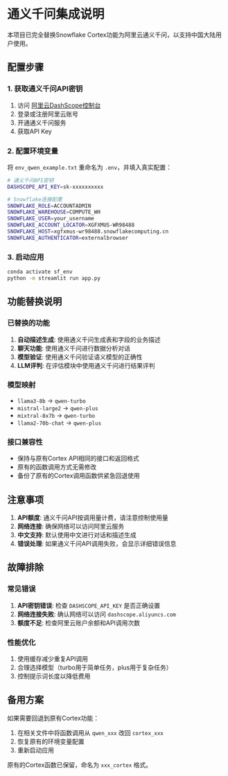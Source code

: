 # 通义千问集成说明

本项目已完全替换Snowflake Cortex功能为阿里云通义千问，以支持中国大陆用户使用。

## 配置步骤

### 1. 获取通义千问API密钥

1. 访问 [阿里云DashScope控制台](https://dashscope.console.aliyun.com/)
2. 登录或注册阿里云账号
3. 开通通义千问服务
4. 获取API Key

### 2. 配置环境变量

将 `env_qwen_example.txt` 重命名为 `.env`，并填入真实配置：

```bash
# 通义千问API密钥
DASHSCOPE_API_KEY=sk-xxxxxxxxxx

# Snowflake连接配置
SNOWFLAKE_ROLE=ACCOUNTADMIN
SNOWFLAKE_WAREHOUSE=COMPUTE_WH
SNOWFLAKE_USER=your_username
SNOWFLAKE_ACCOUNT_LOCATOR=XGFXMUS-WR98488
SNOWFLAKE_HOST=xgfxmus-wr98488.snowflakecomputing.cn
SNOWFLAKE_AUTHENTICATOR=externalbrowser
```

### 3. 启动应用

```bash
conda activate sf_env
python -m streamlit run app.py
```

## 功能替换说明

### 已替换的功能

1. **自动描述生成**: 使用通义千问生成表和字段的业务描述
2. **聊天功能**: 使用通义千问进行数据分析对话
3. **模型验证**: 使用通义千问验证语义模型的正确性
4. **LLM评判**: 在评估模块中使用通义千问进行结果评判

### 模型映射

- `llama3-8b` → `qwen-turbo`
- `mistral-large2` → `qwen-plus`
- `mixtral-8x7b` → `qwen-turbo`
- `llama2-70b-chat` → `qwen-plus`

### 接口兼容性

- 保持与原有Cortex API相同的接口和返回格式
- 原有的函数调用方式无需修改
- 备份了原有的Cortex调用函数供紧急回退使用

## 注意事项

1. **API额度**: 通义千问API按调用量计费，请注意控制使用量
2. **网络连接**: 确保网络可以访问阿里云服务
3. **中文支持**: 默认使用中文进行对话和描述生成
4. **错误处理**: 如果通义千问API调用失败，会显示详细错误信息

## 故障排除

### 常见错误

1. **API密钥错误**: 检查 `DASHSCOPE_API_KEY` 是否正确设置
2. **网络连接失败**: 确认网络可以访问 `dashscope.aliyuncs.com`
3. **额度不足**: 检查阿里云账户余额和API调用次数

### 性能优化

1. 使用缓存减少重复API调用
2. 合理选择模型（turbo用于简单任务，plus用于复杂任务）
3. 控制提示词长度以降低费用

## 备用方案

如果需要回退到原有Cortex功能：

1. 在相关文件中将函数调用从 `qwen_xxx` 改回 `cortex_xxx`
2. 恢复原有的环境变量配置
3. 重新启动应用

原有的Cortex函数已保留，命名为 `xxx_cortex` 格式。
